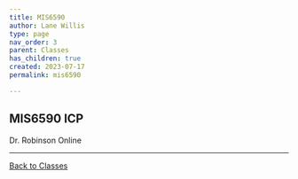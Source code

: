 ```yaml
---
title: MIS6590
author: Lane Willis
type: page
nav_order: 3
parent: Classes
has_children: true
created: 2023-07-17
permalink: mis6590

---
```


## MIS6590 ICP

Dr. Robinson
Online

---

[Back to Classes](/classes/classes.html)